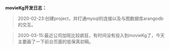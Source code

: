 **movieKg开发日志：**

> 2020-02-23:创建project，并打通mysql的连接以及与图数据库arangodb的交互。

> 2020-03-15:最近公司加班比较疯狂，有时间没有投入到movieKg了，今天主要画了一下前台页面的低保真初稿。